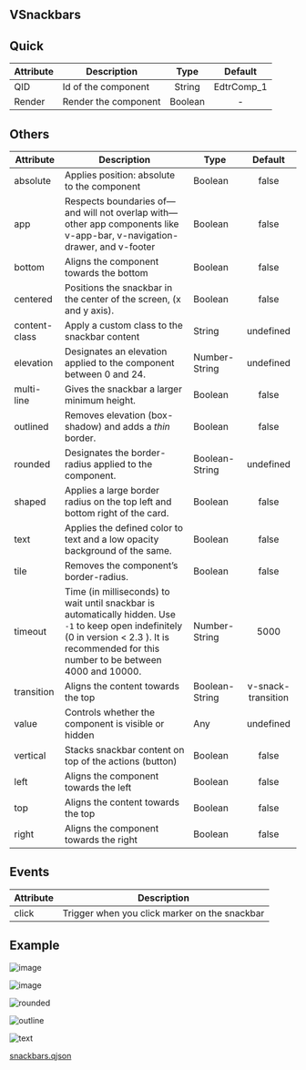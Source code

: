 ## VSnackbars

## Quick

| Attribute | Description          |  Type   |  Default   |
| --------- | -------------------- | :-----: | :--------: |
| QID       | Id of the component  | String  | EdtrComp_1 |
| Render    | Render the component | Boolean |     -      |

## Others

| Attribute     | Description                                                  | Type           |      Default       |
| ------------- | ------------------------------------------------------------ | -------------- | :----------------: |
| absolute      | Applies position: absolute to the component                  | Boolean        |       false        |
| app           | Respects boundaries of—and will not overlap with—other app components like v-app-bar, v-navigation-drawer, and v-footer | Boolean        |       false        |
| bottom        | Aligns the component towards the bottom                      | Boolean        |       false        |
| centered      | Positions the snackbar in the center of the screen, (x and y axis). | Boolean        |       false        |
| content-class | Apply a custom class to the snackbar content                 | String         |     undefined      |
| elevation     | Designates an elevation applied to the component between 0 and 24. | Number-String  |     undefined      |
| multi-line    | Gives the snackbar a larger minimum height.                  | Boolean        |       false        |
| outlined      | Removes elevation (box-shadow) and adds a *thin* border.     | Boolean        |       false        |
| rounded       | Designates the border-radius applied to the component.       | Boolean-String |     undefined      |
| shaped        | Applies a large border radius on the top left and bottom right of the card. | Boolean        |       false        |
| text          | Applies the defined color to text and a low opacity background of the same. | Boolean        |       false        |
| tile          | Removes the component’s border-radius.                       | Boolean        |       false        |
| timeout       | Time (in milliseconds) to wait until snackbar is automatically hidden. Use `-1` to keep open indefinitely (0 in version < 2.3 ). It is recommended for this number to be between 4000 and 10000. | Number-String  |        5000        |
| transition    | Aligns the content towards the top                           | Boolean-String | v-snack-transition |
| value         | Controls whether the component is visible or hidden          | Any            |     undefined      |
| vertical      | Stacks snackbar content on top of the actions (button)       | Boolean        |       false        |
| left          | Aligns the component towards the left                        | Boolean        |       false        |
| top           | Aligns the content towards the top                           | Boolean        |       false        |
| right         | Aligns the component towards the right                       | Boolean        |       false        |


## Events

| Attribute | Description                                   |
| --------- | --------------------------------------------- |
| click     | Trigger when you click marker on the snackbar |

## Example

![image](https://cdn.softtech.com.tr/ngsp-quick/nemo/dev/mdImages/VSnackbar/snackbar-1.png)


![image](https://cdn.softtech.com.tr/ngsp-quick/nemo/dev/mdImages/VSnackbar/snackbar-2.png)


![rounded](https://cdn.softtech.com.tr/ngsp-quick/nemo/dev/mdImages/VSnackbar/rounded.png)


![outline](https://cdn.softtech.com.tr/ngsp-quick/nemo/dev/mdImages/VSnackbar/outline.png)


![text](https://cdn.softtech.com.tr/ngsp-quick/nemo/dev/mdImages/VSnackbar/text.png)


[snackbars.qjson](https://cdn.softtech.com.tr/ngsp-quick/nemo/dev/mdScripts/VSnackbar/snackbars.qjson)
